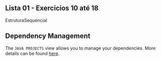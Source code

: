 ## Lista 01 - Exercicios 10 até 18

EstruturaSequencial

## Dependency Management

The `JAVA PROJECTS` view allows you to manage your dependencies. More details can be found [here](https://github.com/microsoft/vscode-java-dependency#manage-dependencies).
